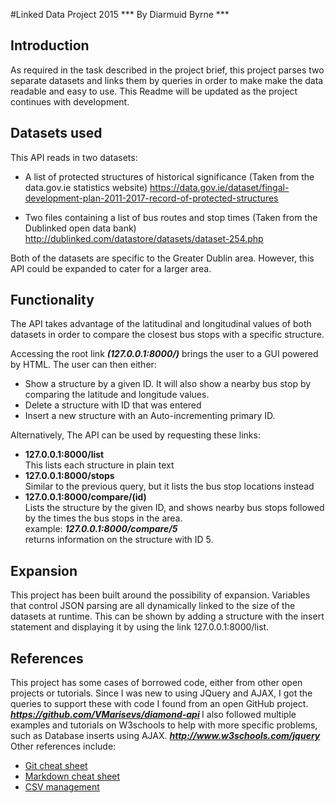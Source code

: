 #Linked Data Project 2015
*** By Diarmuid Byrne ***

## Introduction
As required in the task described in the project brief, this project parses two separate datasets and links them by queries in order to make
make the data readable and easy to use. This Readme will be updated as the project continues with development.

## Datasets used
This API reads in two datasets:
- A list of protected structures of historical significance (Taken from the data.gov.ie statistics website)
https://data.gov.ie/dataset/fingal-development-plan-2011-2017-record-of-protected-structures

- Two files containing a list of bus routes and stop times (Taken from the Dublinked open data bank)
http://dublinked.com/datastore/datasets/dataset-254.php

Both of the datasets are specific to the Greater Dublin area. However, this API could be expanded to cater for a larger area.

## Functionality
The API takes advantage of the latitudinal and longitudinal values of both datasets in order to compare the closest bus stops with a specific structure.

Accessing the root link <i><b>(127.0.0.1:8000/)</i></b> brings the user to a GUI powered by HTML.
The user can then either:
 - Show a structure by a given ID. It will also show a nearby bus stop by comparing the latitude and longitude values.
 - Delete a structure with ID that was entered
 - Insert a new structure with an Auto-incrementing primary ID.

Alternatively, The API can be used by requesting these links:
 - <b>127.0.0.1:8000/list</b>
</br>This lists each structure in plain text
 - <b>127.0.0.1:8000/stops</b>
</br>Similar to the previous query, but it lists the bus stop locations instead
 - <b>127.0.0.1:8000/compare/(id)</b>
</br>Lists the structure by the given ID, and shows nearby bus stops followed by the times the bus stops in the area.
</br>example: <b><i>127.0.0.1:8000/compare/5</i></b>
</br>returns information on the structure with ID 5.

## Expansion
This project has been built around the possibility of expansion. Variables that control JSON parsing are all dynamically linked to the size of the datasets at runtime. This can be shown by adding a structure with the insert statement and displaying it by using the link 127.0.0.1:8000/list.

## References
This project has some cases of borrowed code, either from other open projects or tutorials.
Since I was new to using JQuery and AJAX, I got the queries to support these with code I found from an open GitHub project.
<b><i>https://github.com/VMarisevs/diamond-api </i></b>
I also followed multiple examples and tutorials on W3schools to help with more specific problems, such as Database inserts using AJAX.
<b><i>http://www.w3schools.com/jquery </i></b>
Other references include:
 - [Git cheat sheet](https://training.github.com/kit/downloads/github-git-cheat-sheet.pdf)
 - [Markdown cheat sheet](https://github.com/adam-p/markdown-here/wiki/Markdown-Cheatsheet)
 - [CSV management](http://blogs.technet.com/b/heyscriptingguy/archive/2011/10/17/easily-remove-columns-from-a-csv-file-by-using-powershell.aspx)
